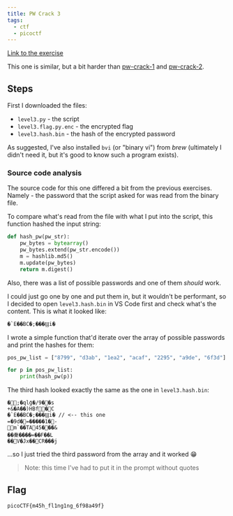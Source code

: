 ```yaml
---
title: PW Crack 3
tags:
  - ctf
  - picoctf
---
```


[Link to the exercise](https://play.picoctf.org/practice/challenge/247)

This one is similar, but a bit harder than [pw-crack-1](/knowledge/OffSec/write-ups/picoCTF/pw-crack-1.md) and [pw-crack-2](/knowledge/OffSec/write-ups/picoCTF/pw-crack-2.md).

## Steps

First I downloaded the files:

- `level3.py` - the script
- `level3.flag.py.enc` - the encrypted flag
- `level3.hash.bin` - the hash of the encrypted password

As suggested, I've also installed `bvi` (or "binary vi") from _brew_ (ultimately I didn't need it, but it's good to know such a program exists).

### Source code analysis

The source code for this one differed a bit from the previous exercises. Namely - the password that the script asked for was read from the binary file.

To compare what's read from the file with what I put into the script, this function hashed the input string:

```python
def hash_pw(pw_str):
	pw_bytes = bytearray()
	pw_bytes.extend(pw_str.encode())
	m = hashlib.md5()
	m.update(pw_bytes)
	return m.digest()
```

Also, there was a list of possible passwords and one of them _should_ work.

I could just go one by one and put them in, but it wouldn't be performant, so I decided to open `level3.hash.bin` in VS Code first and check what's the content. This is what it looked like:

```
�`E��BC�;���Ϣi�
```

I wrote a simple function that'd iterate over the array of possible passwords and print the hashes for them:

```python
pos_pw_list = ["8799", "d3ab", "1ea2", "acaf", "2295", "a9de", "6f3d"]

for p in pos_pw_list:
	print(hash_pw(p))
```

The third hash looked exactly the same as the one in `level3.hash.bin`:

```
�;�qlģ�/9��s
+&�A��)HBf�C
�`E��BC�;���Ϣi� // <-- this one
=�9d�=�����1�-
m`��TA45���&
��秦����=��F��L
��V�Jx��CR���j
```

...so I just tried the third password from the array and it worked 😁

> Note: this time I've had to put it in the prompt without quotes

## Flag

`picoCTF{m45h_fl1ng1ng_6f98a49f}`
